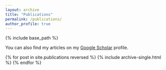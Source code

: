 ```yaml
---
layout: archive
title: "Publications"
permalink: /publications/
author_profile: true
---
```


[//]: # ({% if author.googlescholar %})
[//]: # (You can also find my articles on <u><a href="{{https://scholar.google.com/citations?user=FAmOUOIAAAAJ&hl=en}}">my Google Scholar profile</a>.</u>)
[//]: # ({% endif %})

{% include base_path %}

You can also find my articles on my <a href="https://scholar.google.com/citations?user=FAmOUOIAAAAJ&hl=en">Google Scholar</a> profile.


{% for post in site.publications reversed %}
  {% include archive-single.html %}
{% endfor %}
